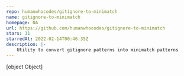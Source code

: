 ```yaml
---
repo: humanwhocodes/gitignore-to-minimatch
name: gitignore-to-minimatch
homepage: NA
url: https://github.com/humanwhocodes/gitignore-to-minimatch
stars: 11
starredAt: 2022-02-14T00:46:35Z
description: |-
    Utility to convert gitignore patterns into minimatch patterns
---
```


[object Object]
